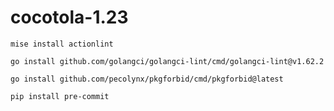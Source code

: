 # cocotola-1.23

```
mise install actionlint
```


```
go install github.com/golangci/golangci-lint/cmd/golangci-lint@v1.62.2
```

```
go install github.com/pecolynx/pkgforbid/cmd/pkgforbid@latest
```


```
pip install pre-commit
```